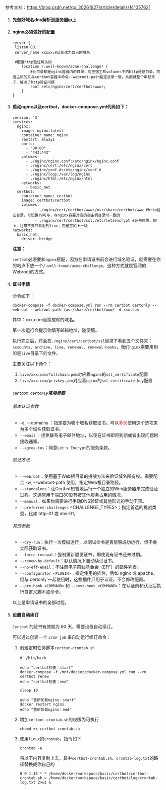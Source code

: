 参考文档：https://blog.csdn.net/qq_30261927/article/details/141057621



1. #### 先做好域名dns解析到服务器ip上

2. #### nginx必须做好的配置

   ```shell
   server {
   	listen 80;
   	server_name xxxxx;#此处改为自己的域名
   	
   	#配置http验证可访问
       location /.well-known/acme-challenge/ {
           #此目录都是nginx容器内的目录，对应宿主机volumes中的http验证目录，而宿主机的又与certbot容器中命令--webroot-path指定目录一致，从而就整个串起来了，解决了http验证问题
           root /etc/nginx/cert/certbot/www/;
       }
   }
   ```

3. #### 启动nginx以及certbot，docker-compose.yml代码如下：

   ```shell
   version: '3'
   services:
     nginx:
       image: nginx:latest
       container_name: nginx
       restart: always
       ports:
         - "80:80"
         - "443:443"
       volumes:
         - ./nginx/nginx.conf:/etc/nginx/nginx.conf
         - ./nginx/cert:/etc/nginx/cert
         - ./nginx/conf.d:/etc/nginx/conf.d
         - ./nginx/logs:/var/log/nginx
         - ./nginx/html:/etc/nginx/html
       networks:
         - basic_net
     certbot:
       container_name: certbot
       image: certbot/certbot
       volumes:
             - ./nginx/cert/certbot/www:/usr/share/certbot/www #http验证目录，可设置rw可写，与nginx容器对应的宿主机目录时一致的
             - ./nginx/cert/certbot/ssl:/etc/letsencrypt #证书位置，同上，注意不要只映射到live，而是它的上一级
   networks:
     basic_net:
       driver: bridge
   ```

   **注意：**

   `certbot`必须要和`nginx`搭配，因为在申请证书前会进行域名验证，就需要在你的站点下放一个`/.well-known/acme-challenge`，这种方式就是官网的Webroot的方式。

   

4. #### 证书申请

   命令如下：

   ```shell
   docker-compose -f docker-compose.yml run --rm certbot certonly --webroot --webroot-path /usr/share/certbot/www/ -d xxx.com
   ```

   其中：xxx.com替换成你的域名。

   第一次运行会提示你填写邮箱地址，随便填。

   执行完之后，将会在`./nginx/cert/certbot/ssl`目录下看到五个文件夹：`accounts`、`archive`、`live`、`renewal`、`renewal-hooks`，我们`nginx`需要用到的是`live`目录下的文件。

   主要关注以下两个：

   1. `live/xxx.com/fullchain.pem`对应着`nginx`的`ssl_certificate`配置 
   2. `live/xxx.com/privkey.pem`对应着`nginx`的`ssl_certificate_key`配置

   

   ##### `certbot certonly`常用参数

   ###### 基本认证参数

   - `-d`, --domains <DOMAIN>：指定要为哪个域名获取证书。可以<font color="red">多次</font>使用这个选项来为多个域名获取证书。
   - `--email` <EMAIL>：提供联系电子邮件地址，以便在证书即将到期或者出现问题时接收通知。
   - `--agree-tos`：同意`Let's Encrypt`的服务条款。

   ###### 验证方法

   - `--webroot`：使用基于Web根目录的挑战方法来验证域名所有权。需要配合 -w, --webroot-path <PATH> 使用，指定Web根目录路径。
   - `--standalone`：让Certbot短暂地运行一个独立的Web服务器来完成验证过程。这通常用于端口80没有被其他服务占用的情况。
   - `--manual`：如果你需要进行手动DNS验证或其他形式的手动干预。
   - `--preferred-challenges` <CHALLENGE_TYPES>：指定首选的挑战类型，比如 http-01 或 dns-01。

   ###### 其他参数

   - `--dry-run`：执行一次模拟运行，以测试命令是否能够成功运行，但不会实际获取证书。
   - `--force-renewal`：强制重新颁发证书，即使现有证书还未过期。
   - `--renew-by-default`：默认情况下自动续订证书。
   - `--no-eff-email`：不注册电子前线基金会（EFF）的邮件列表。
   - `--configurator <PLUGIN>`：指定使用的插件，例如 nginx 或 apache，但与 certonly 一起使用时，这些插件只用于认证，不会修改配置。
   - `--pre-hook <COMMAND>` 和 `--post-hook <COMMAND>`：在认证前和认证后执行自定义脚本或命令。

   

   以上是申请证书的全部过程。

   

5. #### 设置自动续订

   `Certbot` 的证书有效期为 90 天，需要设置自动续订。

   可以通过创建一个 `cron job` 来自动运行续订命令：

   1. 创建定时任务脚本`certbot-crontab.sh`

      ```shell
      #！/bin/bash
       
      echo "certbot检查：start"
      docker-compose -f /mnt/docker/docker-compose.yml run --rm certbot renew
      echo "certbot检查：end"
      
      sleep 10
       
      echo "重新加载nginx：start"
      docker restart nginx
      echo "重新加载nginx：end"
      ```

   2. 增加`certbot-crontab.sh`的权限为可执行

      ```shell
      chomd +x certbot-crontab.sh
      ```

   3. 使用`linux`的`crontab`，指令如下

      ```shell
      crontab -e
      ```

      将以下内容复制上去，其中`certbot-crontab.sh`、`crontab-log.txt`的路径替换成你自己的

      ```shell
      0 0 1,15 * * /home/docker/workspace/basic/certbot/certbot-crontab.sh > /home/docker/workspace/basic/certbot/log/crontab-log.txt 2>&1 &
      ```

      